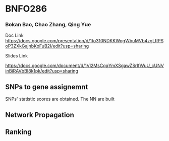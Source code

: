 # BNFO286
### Bokan Bao, Chao Zhang, Qing Yue
Doc Link
https://docs.google.com/presentation/d/1to310NDKKWqgWbuMVb4zgLRPSoP3ZXkGajnbKoFuB2I/edit?usp=sharing

Slides Link

https://docs.google.com/document/d/1Vl2MsCqqYmXSgawZSrlfWuU_cUNVinBiRAVbBI8k1pk/edit?usp=sharing

## SNPs to gene assignemnt

SNPs' statistic scores are obtained. The NN are built

## Network Propagation

## Ranking
